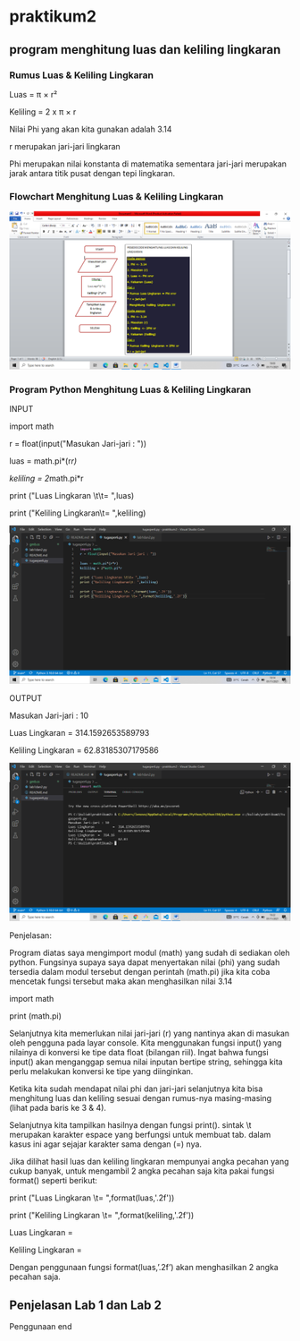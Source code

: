 # praktikum2 
## program menghitung luas dan keliling lingkaran

### Rumus Luas & Keliling Lingkaran
Luas     = π × r²<p>
Keliling = 2 x π × r<p>

Nilai Phi yang akan kita gunakan adalah 3.14<p>
r merupakan jari-jari lingkaran<p>

Phi merupakan nilai konstanta di matematika sementara jari-jari merupakan jarak antara titik pusat dengan tepi lingkaran.<p>

### Flowchart Menghitung Luas & Keliling Lingkaran
![gambar1](gmb.ss/ss1.png.png)

### Program Python Menghitung Luas & Keliling Lingkaran 
INPUT <p>
import math<p>
r = float(input("Masukan Jari-jari : "))<p>

luas = math.pi*(r*r)<p>
keliling = 2*math.pi*r<p>

print ("Luas Lingkaran \t\t= ",luas)<p>
print ("Keliling Lingkaran\t= ",keliling)<p>
![gambar2](gmb.ss/ss2.png.png)

OUTPUT<p>
Masukan Jari-jari : 10<p>
Luas Lingkaran          =  314.1592653589793<p>
Keliling Lingkaran      =  62.83185307179586<p>
![gambar3](gmb.ss/ss3.png.png)

Penjelasan:<p>
Program diatas saya mengimport modul (math) yang sudah di sediakan oleh python. Fungsinya supaya saya dapat menyertakan nilai (phi) yang sudah tersedia dalam modul tersebut dengan perintah (math.pi) jika kita coba mencetak fungsi tersebut maka akan menghasilkan nilai 3.14<p>
import math<p>
print (math.pi)<p>

Selanjutnya kita memerlukan nilai jari-jari (r) yang nantinya akan di masukan oleh pengguna pada layar console. Kita menggunakan fungsi input() yang nilainya di konversi ke tipe data float (bilangan riil). Ingat bahwa fungsi input() akan menganggap semua nilai inputan bertipe string, sehingga kita perlu melakukan konversi ke tipe yang diinginkan.<p>

Ketika kita sudah mendapat nilai phi dan jari-jari selanjutnya kita bisa menghitung luas dan keliling sesuai dengan rumus-nya masing-masing (lihat pada baris ke 3 & 4).<p>

Selanjutnya kita tampilkan hasilnya dengan fungsi print(). sintak \t merupakan karakter espace yang berfungsi untuk membuat tab. dalam kasus ini agar sejajar karakter sama dengan (=) nya.<p>

Jika dilihat hasil luas dan keliling lingkaran mempunyai angka pecahan yang cukup banyak, untuk mengambil 2 angka pecahan saja kita pakai fungsi format() seperti berikut:<p>

print ("Luas Lingkaran \t= ",format(luas,'.2f'))<p>
print ("Keliling Lingkaran \t= ",format(keliling,'.2f'))<p>

Luas Lingkaran          =<p>
Keliling Lingkaran      =<p>

Dengan penggunaan fungsi format(luas,’.2f’) akan menghasilkan 2 angka pecahan saja.<p>

## Penjelasan Lab 1 dan Lab 2 

Penggunaan end<p>








